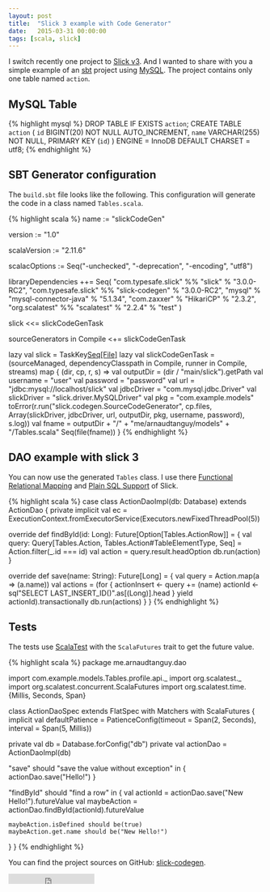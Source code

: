 ```yaml
---
layout: post
title:  "Slick 3 example with Code Generator"
date:   2015-03-31 00:00:00
tags: [scala, slick]
---
```


I switch recently one project to [Slick v3](http://slick.typesafe.com/doc/3.0.0-RC2/). And I wanted to share with you a simple example of an [sbt](http://www.scala-sbt.org/) project using [MySQL](http://www.mysql.com/).
The project contains only one table named `action`.

## MySQL Table
{% highlight mysql %}
DROP TABLE IF EXISTS `action`;
CREATE TABLE `action` (
  `id`   BIGINT(20)   NOT NULL AUTO_INCREMENT,
  `name` VARCHAR(255) NOT NULL,
  PRIMARY KEY (`id`)
)
  ENGINE = InnoDB
  DEFAULT CHARSET = utf8;
{% endhighlight %}

## SBT Generator configuration
The `build.sbt` file looks like the following.
This configuration will generate the code in a class named `Tables.scala`.

{% highlight scala %}
name := "slickCodeGen"

version := "1.0"

scalaVersion := "2.11.6"

scalacOptions := Seq("-unchecked", "-deprecation", "-encoding", "utf8")

libraryDependencies ++= Seq(
  "com.typesafe.slick" %% "slick" % "3.0.0-RC2",
  "com.typesafe.slick" %% "slick-codegen" % "3.0.0-RC2",
  "mysql" % "mysql-connector-java" % "5.1.34",
  "com.zaxxer" % "HikariCP" % "2.3.2",
  "org.scalatest" %% "scalatest" % "2.2.4" % "test"
)

slick <<= slickCodeGenTask

sourceGenerators in Compile <+= slickCodeGenTask

lazy val slick = TaskKey[Seq[File]]("gen-tables")
lazy val slickCodeGenTask = (sourceManaged, dependencyClasspath in Compile, runner in Compile, streams) map { (dir, cp, r, s) =>
  val outputDir = (dir / "main/slick").getPath
  val username = "user"
  val password = "password"
  val url = "jdbc:mysql://localhost/slick"
val jdbcDriver = "com.mysql.jdbc.Driver"
  val slickDriver = "slick.driver.MySQLDriver"
  val pkg = "com.example.models"
  toError(r.run("slick.codegen.SourceCodeGenerator", cp.files, Array(slickDriver, jdbcDriver, url, outputDir, pkg, username, password), s.log))
  val fname = outputDir + "/" + "me/arnaudtanguy/models" + "/Tables.scala"
  Seq(file(fname))
}
{% endhighlight %}

## DAO example with slick 3
You can now use the generated `Tables` class.
I use there [Functional Relational Mapping](http://slick.typesafe.com/doc/3.0.0-RC2/introduction.html#functional-relational-mapping) and [Plain SQL Support](http://slick.typesafe.com/doc/3.0.0-RC2/introduction.html#plain-sql-support) of Slick.

{% highlight scala %}
case class ActionDaoImpl(db: Database) extends ActionDao {
  private implicit val ec = ExecutionContext.fromExecutorService(Executors.newFixedThreadPool(5))

  override def findById(id: Long): Future[Option[Tables.ActionRow]] = {
    val query: Query[Tables.Action, Tables.Action#TableElementType, Seq] = Action.filter(_.id === id)
    val action = query.result.headOption
    db.run(action)
  }

  override def save(name: String): Future[Long] = {
    val query = Action.map(a => (a.name))
    val actions = (for {
      actionInsert <- query += (name)
      actionId <- sql"SELECT LAST_INSERT_ID()".as[(Long)].head
    } yield actionId).transactionally
    db.run(actions)
  }
}
{% endhighlight %}

## Tests
The tests use [ScalaTest](http://www.scalatest.org) with the `ScalaFutures` trait to get the future value.

{% highlight scala %}
package me.arnaudtanguy.dao

import com.example.models.Tables.profile.api._
import org.scalatest._
import org.scalatest.concurrent.ScalaFutures
import org.scalatest.time.{Millis, Seconds, Span}

class ActionDaoSpec extends FlatSpec with Matchers with ScalaFutures {
  implicit val defaultPatience = PatienceConfig(timeout = Span(2, Seconds), interval = Span(5, Millis))

  private val db = Database.forConfig("db")
  private val actionDao = ActionDaoImpl(db)

  "save" should "save the value without exception" in {
    actionDao.save("Hello!")
  }

  "findById" should "find a row" in {
    val actionId = actionDao.save("New Hello!").futureValue
    val maybeAction = actionDao.findById(actionId).futureValue

    maybeAction.isDefined should be(true)
    maybeAction.get.name should be("New Hello!")
  }
}
{% endhighlight %}

You can find the project sources on GitHub: [slick-codegen](https://github.com/ArnaudT/slick-codegen).

<iframe src="https://ghbtns.com/github-btn.html?user=ArnaudT&repo=slick-codegen&type=fork&count=true" frameborder="0" scrolling="0" width="170px" height="20px"></iframe>
